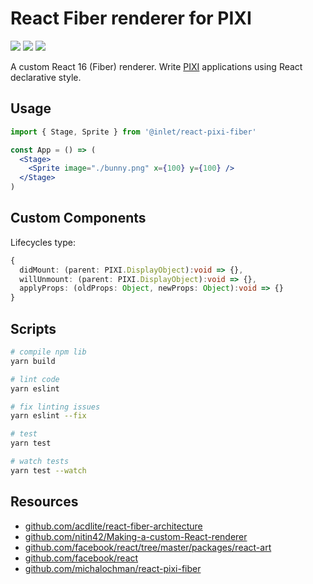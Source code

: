 # React Fiber renderer for PIXI

![](https://img.shields.io/badge/tested_with-jest-green.svg)
![](https://img.shields.io/badge/license-MIT-green.svg) 
![](https://img.shields.io/badge/code_style-prettier-ff69b4.svg)

A custom React 16 (Fiber) renderer. Write [PIXI](http://www.pixijs.com/) applications using React declarative style.

## Usage 

```jsx
import { Stage, Sprite } from '@inlet/react-pixi-fiber'

const App = () => (
  <Stage>
    <Sprite image="./bunny.png" x={100} y={100} />
  </Stage>
)
```

## Custom Components

Lifecycles type:

```ts
{
  didMount: (parent: PIXI.DisplayObject):void => {},
  willUnmount: (parent: PIXI.DisplayObject):void => {},
  applyProps: (oldProps: Object, newProps: Object):void => {}
}

```

## Scripts

```bash
# compile npm lib
yarn build

# lint code
yarn eslint

# fix linting issues
yarn eslint --fix

# test
yarn test

# watch tests
yarn test --watch
```

## Resources

- [github.com/acdlite/react-fiber-architecture](https://github.com/acdlite/react-fiber-architecture)
- [github.com/nitin42/Making-a-custom-React-renderer](https://github.com/nitin42/Making-a-custom-React-renderer)
- [github.com/facebook/react/tree/master/packages/react-art](https://github.com/facebook/react/tree/master/packages/react-art)
- [github.com/facebook/react](https://github.com/facebook/react)
- [github.com/michalochman/react-pixi-fiber](https://github.com/michalochman/react-pixi-fiber)
